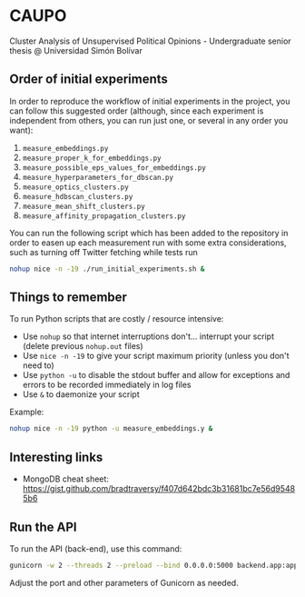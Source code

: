 # CAUPO

Cluster Analysis of Unsupervised Political Opinions - Undergraduate senior thesis @ Universidad Simón Bolívar

## Order of initial experiments

In order to reproduce the workflow of initial experiments in the project, you can follow this suggested order (although, since each experiment is independent from others, you can run just one, or several in any order you want):

1. `measure_embeddings.py`
2. `measure_proper_k_for_embeddings.py`
3. `measure_possible_eps_values_for_embeddings.py`
4. `measure_hyperparameters_for_dbscan.py`
5. `measure_optics_clusters.py`
6. `measure_hdbscan_clusters.py`
7. `measure_mean_shift_clusters.py`
8. `measure_affinity_propagation_clusters.py`

You can run the following script which has been added to the repository in order to easen up each measurement run with some extra considerations, such as turning off Twitter fetching while tests run

```bash
nohup nice -n -19 ./run_initial_experiments.sh &
```

## Things to remember

To run Python scripts that are costly / resource intensive:

- Use `nohup` so that internet interruptions don't... interrupt your script (delete previous `nohup.out` files)
- Use `nice -n -19` to give your script maximum priority (unless you don't need to)
- Use `python -u` to disable the stdout buffer and allow for exceptions and errors to be recorded immediately in log files
- Use `&` to daemonize your script

Example:

```bash
nohup nice -n -19 python -u measure_embeddings.y &
```

## Interesting links

- MongoDB cheat sheet: https://gist.github.com/bradtraversy/f407d642bdc3b31681bc7e56d95485b6

## Run the API

To run the API (back-end), use this command:

```bash
gunicorn -w 2 --threads 2 --preload --bind 0.0.0.0:5000 backend.app:app
```

Adjust the port and other parameters of Gunicorn as needed.
